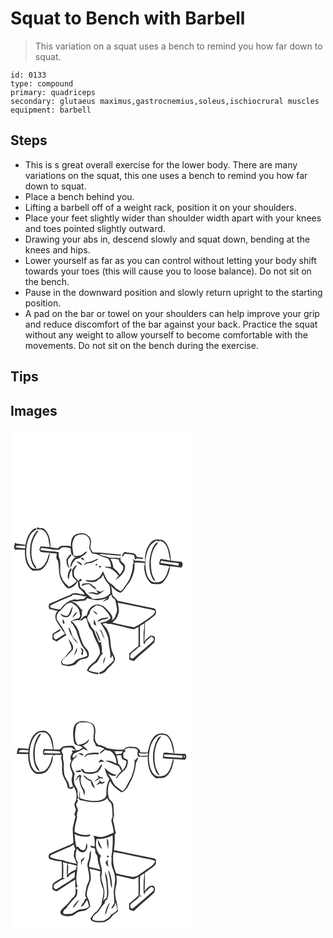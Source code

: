 # Squat to Bench with Barbell
> This variation on a squat uses a bench to remind you how far down to squat.

``` 
id: 0133 
type: compound 
primary: quadriceps 
secondary: glutaeus maximus,gastrocnemius,soleus,ischiocrural muscles 
equipment: barbell 
``` 

## Steps

 - This is s great overall exercise for the lower body. There are many variations on the squat, this one uses a bench to remind you how far down to squat.
 - Place a bench behind you.
 - Lifting a barbell off of a weight rack, position it on your shoulders.
 - Place your feet slightly wider than shoulder width apart with your knees and toes pointed slightly outward.
 - Drawing your abs in, descend slowly and squat down, bending at the knees and hips.
 - Lower yourself as far as you can control without letting your body shift towards your toes (this will cause you to loose balance). Do not sit on the bench.
 - Pause in the downward position and slowly return upright to the starting position.
 - A pad on the bar or towel on your shoulders can help improve your grip and reduce discomfort of the bar against your back. Practice the squat without any weight to allow yourself to become comfortable with the movements. Do not sit on the bench during the exercise.

## Tips


## Images

<svg width="288" height="400" viewBox="0 0 216 300" xmlns="http://www.w3.org/2000/svg">
  <g fill="#FFF">
    <path d="M0 0h216v300H0V0m31.66 119.77c1.48 0 2.96-.02 4.44-.05 4.08.44 6.61 4 8.08 7.49 2.04 4.36 1.54 9.39 3.53 13.75-3.86-.2-7.71-.46-11.56-.71-.52 1.3-1.05 2.6-1.58 3.9.48.88 1 1.73 1.56 2.57 3.52.81 7.16.79 10.74 1.07-1.85 4.2-2.48 8.92-5.19 12.72-2.1 4.06-6.14 7.24-10.97 6.33l-.08-2.31c-5.29-5.8-5.97-14.04-5.36-21.52.11-7.9 3.52-15.42 8.5-21.45-.56.02-1.66.06-2.21.07-5.46 6.04-7.74 14.33-8.15 22.31-.21 8.3.88 17.49 7.23 23.51-2.81-.3-5.89-1.03-7.38-3.7-4.9-7.51-5.13-17.19-3.6-25.77 1.71-6.97 4.35-15.22 11.81-17.91-.52-.6-1.04-1.19-1.56-1.78-7.58 3.75-10.69 12.48-11.89 20.31-3.45-1.09-7.1-1.06-10.62-1.73-1.14-.04-1.79-.63-1.95-1.79.2 2.86-3.26 7.22.5 8.83-.21.47-.63 1.39-.84 1.86.27-.36.82-1.08 1.09-1.44 3.64-.62 7.46.18 11.17.06-.34 8.91.81 20.12 9.32 25.1 3.89-.44 8.4.62 11.63-2.17 5.65-4.59 8.29-12.05 8.88-19.12 2.85.25 5.7.45 8.55.71-.9 2.31-.96 4.8-.11 7.14.27.22.82.67 1.09.9 2.19 8.56.21 18.36 5.44 26.06 2.08 2.71 3.78 6.04 6.88 7.69 5.3-.19 9.17-4 11.54-8.4 1.21 2.83-.23 6.54 2.41 8.73 2.34 2.01 4.73 4.02 5.94 6.97-5.61.06-12.54-4.31-17.2.48-8.49 2.92-16.39 7.29-24.78 10.48-1.42 2.03-1.44 4.37-.28 6.53 3.42.7 6.76 1.72 10.21 2.27-3.71 2.89-3.76 8.14-1.73 12.04 3.16 5.34 6.52 10.57 10.41 15.42-4.11 1.89-7.3 5.37-11.65 6.81-2.41-1.47-2.74-4.11-1.46-6.47 2.39-1.38 4.87-2.61 7.2-4.1l-.04-2.22c-2.99 2.03-6.27 3.69-8.98 6.09-.29 2.1-.35 4.24-.2 6.36 1.38 1.32 3.3 1.82 4.96 2.67 3.89-2.52 7.7-5.15 11.69-7.52-2-3.08-3.11-6.67-5.4-9.57-1.9-2.51-3.53-5.23-5.23-7.88-2.39-3.95-.77-9.53 3.26-11.73 4.01-4.05 7.29-10.79 14.12-9.62 2.59 2.16 5.91 3.69 7.5 6.81 1.48 2.42 1.72 5.31 2.22 8.04.59 1.62-1.13 2.58-1.81 3.81-3.21.46-6.32 1.49-9.13 3.14.02.81.04 1.62.07 2.43.45.23 1.35.7 1.8.93 1.61 3.64 4.58 6.65 5.29 10.67 1 4.45 3.15 8.5 4.63 12.79 1.83 5.45 8.26 8.72 7.64 15.09-3.75 2.04-8.14 2.32-11.9 4.32-2.03 1.16-3.38 3.18-5.34 4.44-3.7 1.76-7.87 2.11-11.75.77-.39-.63-1.16-1.89-1.55-2.51 1.36-4.1 5.59-5.87 8.12-9.08 1.59-2.07 3.74-3.65 5.27-5.74 1.41-5.95-3.89-10.49-6.9-15.01.64 1.03 1.32 2.05 1.98 3.08.45 4.2 3.86 7.59 3.03 12.05-4.15 3.57-6.44 8.85-10.98 12.06-.49.91-.97 1.83-1.44 2.75l1.08 3.42c2.83.46 5.6 1.28 8.43 1.72 2.6-.55 5.21-1.11 7.67-2.11 1.94-1.41 2.99-3.77 5.09-5 2.46-1.64 5.57-1.33 8.26-2.33 2.71-.76 3.52-4.24 2.67-6.64-.69-4.48-5.39-6.62-6.87-10.71-1.9-4.67-3.69-9.4-4.91-14.3-1.43-5.23-4.96-9.48-8.79-13.17 3.19-.15 6.33-1.58 9.52-.72 2.88-3.11 3.6-7.23 2.51-11.29.52-.14 1.58-.42 2.11-.56-.63-.3-1.89-.88-2.52-1.18-2.94-4.52-7.1-8.51-12.39-10.06 5.86 1.08 11.51-.56 17.32-.85.76-.8 1.49-1.65 2.17-2.53 3.65.85 7.3 1.7 11 2.25 5.05.27 9.93-1.53 14.7-2.92-2.73.97-5 2.52-6.83 4.65 2.29-.87 4.6-1.73 6.76-2.89.59-1.03.59-2.24.84-3.37l2.83-2.19.52 3.02c1.27 1.02 3.04 1.69 3.83 3.17.85 3.54 1.55 7.12 2.22 10.69.74 3.76-1.77 7.05-2.48 10.61-1.02 1.23-2.25 2.74-3.9 2.99 1.55-1.9.57-4.47-.48-6.36-2.29-3.66-5.56-6.55-8.59-9.58-3.81-2.87-9.6-3.92-13.66-.93-4.22 2.36-6.2 7.07-7.22 11.57l-2.61.36c-1.99 1.73-4.2 3.31-5.56 5.63 2.54.43 4.13-1.88 5.96-3.18.46.18 1.4.54 1.87.72.98 3.08 1.81 6.22 2.8 9.31.91 3.01 4.13 4.65 4.82 7.76 2.02 8.67 9.21 15.93 8.57 25.21-1.81 3.14-3.59 6.38-6.01 9.1-3.82 3.12-8.36 6.02-9.55 11.18 3.93 2.91 8.71 4.05 13.52 4.36-.02-1.16-.03-2.32-.03-3.48l-1 1.61c-3.62-.44-7.22-1.35-10.55-2.88 2.28-4.36 6.31-7.23 10.23-9.97 2.4-3.71 4.05-7.94 7.27-11.09l-1.91-.32c1.35-4.12-.32-8.29-.8-12.4l1.22-.53c-1.14.25-2.27.57-3.41.86-1.75-4.54-4.28-8.76-5.46-13.51-.62-2.67-3.82-3.66-4.44-6.35-.67-3.61-4.38-5.87-4.33-9.69.33-2.06 1.87-3.59 3.04-5.2-.32-4.83 4.17-7.28 7.54-9.69 2.78-.08 5.78.27 7.96 2.18 3.85 3.81 7.71 7.8 9.51 13.03-3.11 3.64-7.8 4.95-12.37 5.51 4.47 7.14 9.68 14.4 10.09 23.15.08 6.31 2.89 12.48 1.78 18.77.33.05.98.14 1.3.19.28-.78.83-2.34 1.11-3.12 1.16 1.97 1.77 4.13 1.69 6.42-2.89 3.65-7.12 5.9-9.91 9.63-1.87 2.57-5.03 3.62-7.59 5.34.1.36.29 1.08.38 1.43 3.21-.75 6.65-1.61 8.45-4.66 2.96-4.34 8.39-6.79 10.06-11.99 1.02-2.93-.98-5.61-2.07-8.17-4.43-8.28-1.69-18.39-6.02-26.69-1.23-3.7-4.2-6.29-6.82-8.99 1.43-.41 2.87-.77 4.33-1.07 1.69 1.84 4.3.8 6.44 1.34 8.03 1.86 16.07 3.73 24.03 5.87 3.16 1.21 5.91-1.2 8.58-2.51.01 7.79.23 15.59-.13 23.38-4.11 2.32-7.25 5.89-10.89 8.81-.12 2.42-.16 4.83-.09 7.25 1.84.53 3.68 1.07 5.52 1.61 7.74-7.89 16.71-14.45 24.55-22.23.78-1.9.81-4.06.66-6.09-.94-1.9-3.42-1.91-5.24-2.14-2.48 2.37-5.63 4.1-7.33 7.2.04-7.58.92-15.12.66-22.7 4.18-2.96 8.51-5.78 12.25-9.29 1.56-2.39 1.81-6.45-1.08-7.95-14.73-2.77-29.4-5.96-44.07-9.06-1.05-2.25-2.89-3.9-4.98-5.16-2.49-3.95-1.04-8.66-3.09-12.79 3.43 3.26 6.73 7.05 11.52 8.3 4.44-1.91 5.7-6.95 8.95-10.15 3.82-4.06 5.63-9.45 7.22-14.67 1.12-3.71.62-7.62 1.1-11.42 4.12.08 8.22.46 12.34.57-.78 2.9-1.36 5.95-.7 8.94 1.2 6.07 3.41 12.72 8.98 16.12 4.46.08 9.78 1.48 13.31-2.12 5.06-4.95 7.81-12.11 8.39-19.07 4.49.41 8.95 1.08 13.41 1.7 2.25-1.87 2.23-4.94.55-7.17-4.36.19-8.6-1.02-12.92-1.27-.25-6.84-1.56-13.85-4.98-19.86-1.73-3.14-4.99-5.69-8.76-5.24.46 2.87 4.01 1.54 5.35 3.59 5.78 5.63 5.78 14.09 7.7 21.38-3.82-.83-7.67-1.57-11.55-2.05-1.33 2.1-1.9 4.49-1.54 6.96 4.05 1.09 8.35.88 12.31 2.22-2.25 3.09-2.26 7.13-4.1 10.44-1.96 4.84-6.4 9.46-12.09 8.51-5.94 1.07-9.81-4.74-11.22-9.7-2.83-10.48-2.47-22.3 2.74-32 1.78-3.77 5.31-6.09 8.68-8.29.89.3 2.66.89 3.54 1.19.6-1.2.46-2.54-1.09-2.61-3.87-.46-7.63 1.77-10 4.72-4.82 6.19-6.92 14.26-5.76 22.03-4.16-1.01-8.44-.97-12.68-1.3-.65-.79-1.31-1.57-1.97-2.35.59 2.15.87 4.36.52 6.59l-.93.04c.71 5.32-1.28 10.53-2.94 15.5-1.72 5.27-5.62 9.33-8.45 13.99-.68 1.33-1.96 2.12-3.14 2.97-2.49-1.52-5.42-2.61-7.1-5.13-2.07-2.98-5.81-4.1-8.03-6.93-2.95-3.48-4.05-8.01-5.97-12.05-1.72 2.98-2.84 6.48-5.94 8.39-4.2 3.83-10.17 2.61-15.32 2.4.29.32.88.96 1.17 1.28 4.69 1.12 10.73 2.37 14.43-1.64.23-.29.69-.85.92-1.13 2.7-.07 3.38-3.09 4.8-4.81 1.22 4.71 4.23 8.52 7.39 12.09 1.16 3.27 1.58 6.83 1.11 10.3-5.17 6.15-13.84 6.38-21.23 6.41-2.98-3.5-7.74-5.43-9.28-10.05-2.19-1.37-4.57-2.82-5.83-5.16.02-1.82.4-3.75-.93-5.28 1.21-.69 2.47-1.3 3.72-1.92-.87-.52-1.56-2.24-2.75-1.49a5.24 5.24 0 0 0-1.5 2.44c-2.09-1.96-4.73-3.79-5.5-6.71-.3-2.13-.09-4.29-.13-6.43 1.49-1.73 2.69-3.69 3.51-5.82-2.68.55-3.67 3.45-5.57 5.11.05 2.71-.31 5.48.39 8.14 1.2 2.42 3.22 4.27 5.21 6.03-2.99 2.49-5.8 5.32-9.52 6.72-3.06-3.37-7.17-6.08-8.5-10.69-4.11-7.52-.08-16.41-3.24-24.2-1.04-2.12-.59-4.46-.46-6.7-6.9-1.3-14.01-1.1-20.88-2.43-2.1.18-.55-3.41 1-2.58 6.71.12 13.2 2.5 19.94 2.05 1.8-.09 2.2-2.66 3.96-2.76 3.51-.19 7.31-.36 10.41 1.55-.6 4.3 1.16 8.92 5.74 10.06-4.05 2.45-5.94 7.07-6.45 11.6.28.04.84.11 1.12.15.68-3.67 2.97-6.5 5.37-9.23 1.53-.52 3.04-1.38 4.72-1.22 2.85-2.93 7.69-3.91 8.92-8.25-2.26.21-3.53 2.33-5.27 3.51-3.1 2.5-7.36 2.25-11.06 1.62-.21-4.14-1.3-8.2-1.41-12.34.3-3.91 1.59-7.87 3.91-11.04 4.57-2.31 11.35-3.61 14.93 1.14 3.55 3.37 2.33 8.52 1.47 12.73.64 2.47 2.15 4.6 3.34 6.83 3.07.67 6.41.63 9.12 2.42 2.9 2.03 6.56 2.05 9.71 3.46 2.97 2.58 4.06 6.67 3.92 10.49-2.51-.21-5.03-.43-7.55-.25 2.6 1.51 5.88 1.21 8.41 2.93 3.24 2.08 6.19 4.68 8.37 7.89-1.36 1.68-2.72 3.37-3.98 5.14 5.38-3.79 11.67-8.55 11.73-15.78.17-3.35-3.09-4.94-5.09-7.03-.4-1.54-.44-3.13-.61-4.69-.33.31-.99.92-1.32 1.23-4.91-1.19-10.22.49-14.86-1.83-2.98-1.24-6.76-.53-8.94-3.37 8.03.57 16 1.99 24.06 2.02 1 .15 1.88-.3 2.59-.96-6.65-1.32-13.49-.99-20.18-1.98-4.68-.43-9.39-1.03-14.09-.69-1.38-2-3.13-4.07-3.28-6.6.61-2.64 1.13-5.34.7-8.06-.07-3.44-3.19-5.68-5.77-7.4-4.47-1.8-9.72-1.04-13.92 1.1-3.94 3.41-4.28 8.88-4.43 13.72-1.77-.77-3.66-1.01-5.57-.92-3.29.06-7.55-.69-9.26 2.94-3.12.06-6.19-.44-9.23-1.11-.6-8.22-1.5-17.88-9.11-22.83-2.49.09-4.97-.24-7.31-1.13-.05.61-.14 1.82-.18 2.42m138.2 24.22c-3.88 10.85-4.68 23.26.06 33.98.75 1.88 2.16 3.43 4.07 4.17-1.47-3.77-4.07-7.09-4.59-11.23-1.82-9.67-1.42-20.35 3.42-29.13 1.12-2.38 3.96-3.97 3.92-6.81-3.72 1.6-5.33 5.58-6.88 9.02m-36.38 9.25c1.42-1.25 2.58-2.74 3.77-4.2 3.73.86 7.9.15 11.29 2.16.22 1.61.44 3.23.81 4.81.8-.41 1.59-.85 2.36-1.32 2.25.3 4.51.56 6.78.74.29-.32.89-.97 1.19-1.29-2.65-.66-5.36-.92-8.06-1.19-1.51-6.5-9.29-3.77-13.78-6.09-2.83.88-3.73 3.78-4.36 6.38m-66.12 2.14c-.51 4.14.21 9.08 3.84 11.72-1.9-3.46-2.55-7.31-2.2-11.22 1.75-1.79 3.62-3.59 4.45-6.03-3.06-.21-4.21 3.67-6.09 5.53m16.64-.53c1.6.84 3.16 1.82 4.92 2.32-.75-1.25-1.59-2.44-2.44-3.62-.83.42-1.66.86-2.48 1.3m6.53 4.75c-.97 1.11-1.91 2.25-2.71 3.49 1.17-.62 2.21-1.44 3.22-2.28 3.16-.76 6.7-.48 9.46-2.43 1.52-1.22 4.27-1.04 4.65-3.33-5 1.22-9.29 4.59-14.62 4.55m-11.47-1.18c2.1 1.83 4.3 3.72 7.02 4.53-.9-3.08-4-4.53-7.02-4.53m23.11 3.02c-.12 1.38.51 1.87 1.87 1.45.11-1.37-.51-1.86-1.87-1.45m4.03 2.58c-.79 1.27 1.57 2.08 2.39 1.3.87-1.3-1.57-2.12-2.39-1.3m-34.6 3.21c-2.47 3.77-3.55 8.3-2.31 12.72 1.63-1.93 1.14-4.55 1.71-6.84.81-2.03 2.01-3.89 2.57-6.02l-.66-.24c-.32.1-.98.28-1.31.38m15.15 17.64c-.61 1.05-1.22 2.11-1.8 3.18 3.16-1.54 6.49-2.8 10.07-2.28 2.34 2.47 4.82 4.92 8.01 6.26-.66-2.74-3.66-3.83-5.43-5.77-2.86-3.07-7.24-1.1-10.85-1.39m16.02 7.63c.78 1.29 1.55 2.58 2.32 3.87-2.16.16-4.22-.54-6.26-1.12-2.02.3-4.04.51-6.07.72 2.93 1.16 6.22.59 9.13 1.91 2.86 1.18 5.29-1.32 7.63-2.57 1.19-.61 2.37-1.28 3.28-2.28-1.54.52-3.03 1.2-4.6 1.67-1.96-.3-3.66-1.37-5.43-2.2m-32.74 29.48c-2.9 3.6-6.96.58-9.95-1.12 1.02 3.89 5.41 5.1 8.93 4.07 4.43-2.77 4.81-8.41 5.79-13.04-2.27 3.02-3.24 6.7-4.77 10.09m28.71-4.31c1.73 1.61 3.41 3.28 5.35 4.64-.02-2.82-3.05-4.06-5.35-4.64m-24.51 8.47c2.48-1.92 4.54-4.4 5.88-7.24-3.17 1.15-4.62 4.37-5.88 7.24m30.31 4.82c1.62-.77 3.17-1.66 4.78-2.44 2.95-.83 6.94-.34 8.37-3.72-4.33 2.32-11.38.17-13.15 6.16m-40.7 2.43c2.18-.95-.28-3.91-.38-5.61-1.71 1.49-1.06 4.16.38 5.61m36.45-5.46c-.49 1.94-.53 3.95-.29 5.93 1.03.51 2.04 1.03 3.06 1.55-.8-2.53-1.37-5.18-2.77-7.48m-30.49 9.23c.05 3.73 1.41 7.34 3.59 10.34 2.18 3.15 3.82 7.09 7.55 8.72-1.78-2.68-4.11-4.92-6.03-7.49-2.11-3.68-2.26-8.27-5.11-11.57m37.48 3.01c1.97 4.14 4.11 8.22 5.6 12.57-.51-4.29-2.45-8.25-4.26-12.12-.33-.12-1-.34-1.34-.45m-5.24.81c.2 2.65 1.65 4.94 2.53 7.4.92 2.05 1.23 4.71 3.69 5.51-1.86-4.39-2.93-9.3-6.22-12.91m-17.96 20.79c.52 1.29 1.09 2.55 1.68 3.82-.34 1.48-.66 2.96-.96 4.45.44.21 1.32.62 1.76.83.25-2.06.56-4.11.87-6.16-.98-1.14-1.84-2.48-3.35-2.94m-7.93 9.83c1.82-2.83 4.77-5.96 3.3-9.54-1.27 3.11-2.46 6.28-3.3 9.54m35.01 9.68c1.67-2.56 2.14-5.67 2.84-8.59-2.1 2.33-2.82 5.53-2.84 8.59z"/>
    <path d="M6.69 139.79c3.43-1.32 7.38.27 11.03-.2-.06.8-.2 2.39-.26 3.19-3.82-.4-7.64-.83-11.44-1.35l.67-1.64zM119.56 155.1c3.52-.1 7.06.07 10.48.96-.01 3.54 3.12 5.53 5.08 8.03.92 3.83-1.73 7.26-3.99 10.08-1.79-3.44-4.99-5.74-7.78-8.31-.36-3.83-1.34-7.71-3.79-10.76zM179.61 160c.33-.63.98-1.89 1.31-2.53 6.92 1.57 14.03 2.05 21.06 2.96-.11.76-.33 2.27-.45 3.03-7.27-1.37-14.65-2.09-21.92-3.46zM72.82 200.08c1.02-.63 1.83-1.87 3.14-1.82 5.37-.24 10.46 1.93 15.77 2.24-1.6.15-2.4 1.37-3.04 2.69-2.57.31-5.41-.25-7.7 1.22-1.68-.2-3.34-.55-5.03-.58-1.83.8-3.64 1.69-5.7 1.46l.4 1.64c-.47-.15-1.41-.46-1.88-.62-.72 1.42-2.17 2.15-3.36 3.12-2.41 1.75-4.06 4.28-5.83 6.63-3.64-.28-7.11-1.5-10.72-1.98-.42-.55-1.26-1.65-1.68-2.19 1.34-1.36 3.06-2.2 4.79-2.92 6.95-2.97 13.74-6.31 20.84-8.89zM128.63 207.93c9.86 1.51 19.52 4.02 29.32 5.84 5.26 1.41 10.93 1.48 15.82 4.09-.77 2.1-1.78 4.14-3.76 5.36-6.91 5.18-13.93 10.36-21.76 14.1-8.66-1.85-17.42-3.18-25.93-5.73 1.59-1.81 3.51-3.3 5.02-5.18 1.08-2.39 1.91-4.9 2.7-7.39.37-3.76-.59-7.46-1.41-11.09zM155.41 235.94c1.63-1.25 3.27-2.58 5.32-3.07-.1 2.13-.24 4.28-.46 6.41-1.14 5.68-.31 11.54-.61 17.3.48.36.98.73 1.47 1.1l.44-2.68c2.6-2.08 4.85-4.55 7.42-6.67.95.73 1.92 1.47 2.88 2.2-.01.94-.03 1.88-.05 2.83-7.83 7.14-16.02 13.88-24.05 20.8-1.13 1.1-3.77.73-4.13-1-.74-4.13 3.59-6.11 6.16-8.38 2.42-1.54 4.06-4.74 7.24-4.63-.06-.18-.19-.55-.25-.74l-1.47.45c.12-7.97-.03-15.95.09-23.92z"/>
  </g>
  <g fill="#333">
    <path d="M31.66 119.77c.04-.6.13-1.81.18-2.42 2.34.89 4.82 1.22 7.31 1.13 7.61 4.95 8.51 14.61 9.11 22.83 3.04.67 6.11 1.17 9.23 1.11 1.71-3.63 5.97-2.88 9.26-2.94 1.91-.09 3.8.15 5.57.92.15-4.84.49-10.31 4.43-13.72 4.2-2.14 9.45-2.9 13.92-1.1 2.58 1.72 5.7 3.96 5.77 7.4.43 2.72-.09 5.42-.7 8.06.15 2.53 1.9 4.6 3.28 6.6 4.7-.34 9.41.26 14.09.69 6.69.99 13.53.66 20.18 1.98-.71.66-1.59 1.11-2.59.96-8.06-.03-16.03-1.45-24.06-2.02 2.18 2.84 5.96 2.13 8.94 3.37 4.64 2.32 9.95.64 14.86 1.83.33-.31.99-.92 1.32-1.23.17 1.56.21 3.15.61 4.69 2 2.09 5.26 3.68 5.09 7.03-.06 7.23-6.35 11.99-11.73 15.78 1.26-1.77 2.62-3.46 3.98-5.14-2.18-3.21-5.13-5.81-8.37-7.89-2.53-1.72-5.81-1.42-8.41-2.93 2.52-.18 5.04.04 7.55.25.14-3.82-.95-7.91-3.92-10.49-3.15-1.41-6.81-1.43-9.71-3.46-2.71-1.79-6.05-1.75-9.12-2.42-1.19-2.23-2.7-4.36-3.34-6.83.86-4.21 2.08-9.36-1.47-12.73-3.58-4.75-10.36-3.45-14.93-1.14-2.32 3.17-3.61 7.13-3.91 11.04.11 4.14 1.2 8.2 1.41 12.34 3.7.63 7.96.88 11.06-1.62 1.74-1.18 3.01-3.3 5.27-3.51-1.23 4.34-6.07 5.32-8.92 8.25-1.68-.16-3.19.7-4.72 1.22-2.4 2.73-4.69 5.56-5.37 9.23-.28-.04-.84-.11-1.12-.15.51-4.53 2.4-9.15 6.45-11.6-4.58-1.14-6.34-5.76-5.74-10.06-3.1-1.91-6.9-1.74-10.41-1.55-1.76.1-2.16 2.67-3.96 2.76-6.74.45-13.23-1.93-19.94-2.05-1.55-.83-3.1 2.76-1 2.58 6.87 1.33 13.98 1.13 20.88 2.43-.13 2.24-.58 4.58.46 6.7 3.16 7.79-.87 16.68 3.24 24.2 1.33 4.61 5.44 7.32 8.5 10.69 3.72-1.4 6.53-4.23 9.52-6.72-1.99-1.76-4.01-3.61-5.21-6.03-.7-2.66-.34-5.43-.39-8.14 1.9-1.66 2.89-4.56 5.57-5.11-.82 2.13-2.02 4.09-3.51 5.82.04 2.14-.17 4.3.13 6.43.77 2.92 3.41 4.75 5.5 6.71.28-.96.78-1.78 1.5-2.44 1.19-.75 1.88.97 2.75 1.49-1.25.62-2.51 1.23-3.72 1.92 1.33 1.53.95 3.46.93 5.28 1.26 2.34 3.64 3.79 5.83 5.16 1.54 4.62 6.3 6.55 9.28 10.05 7.39-.03 16.06-.26 21.23-6.41.47-3.47.05-7.03-1.11-10.3-3.16-3.57-6.17-7.38-7.39-12.09-1.42 1.72-2.1 4.74-4.8 4.81-.23.28-.69.84-.92 1.13-3.7 4.01-9.74 2.76-14.43 1.64-.29-.32-.88-.96-1.17-1.28 5.15.21 11.12 1.43 15.32-2.4 3.1-1.91 4.22-5.41 5.94-8.39 1.92 4.04 3.02 8.57 5.97 12.05 2.22 2.83 5.96 3.95 8.03 6.93 1.68 2.52 4.61 3.61 7.1 5.13 1.18-.85 2.46-1.64 3.14-2.97 2.83-4.66 6.73-8.72 8.45-13.99 1.66-4.97 3.65-10.18 2.94-15.5l.93-.04c.35-2.23.07-4.44-.52-6.59.66.78 1.32 1.56 1.97 2.35 4.24.33 8.52.29 12.68 1.3-1.16-7.77.94-15.84 5.76-22.03 2.37-2.95 6.13-5.18 10-4.72 1.55.07 1.69 1.41 1.09 2.61-.88-.3-2.65-.89-3.54-1.19-3.37 2.2-6.9 4.52-8.68 8.29-5.21 9.7-5.57 21.52-2.74 32 1.41 4.96 5.28 10.77 11.22 9.7 5.69.95 10.13-3.67 12.09-8.51 1.84-3.31 1.85-7.35 4.1-10.44-3.96-1.34-8.26-1.13-12.31-2.22-.36-2.47.21-4.86 1.54-6.96 3.88.48 7.73 1.22 11.55 2.05-1.92-7.29-1.92-15.75-7.7-21.38-1.34-2.05-4.89-.72-5.35-3.59 3.77-.45 7.03 2.1 8.76 5.24 3.42 6.01 4.73 13.02 4.98 19.86 4.32.25 8.56 1.46 12.92 1.27 1.68 2.23 1.7 5.3-.55 7.17-4.46-.62-8.92-1.29-13.41-1.7-.58 6.96-3.33 14.12-8.39 19.07-3.53 3.6-8.85 2.2-13.31 2.12-5.57-3.4-7.78-10.05-8.98-16.12-.66-2.99-.08-6.04.7-8.94-4.12-.11-8.22-.49-12.34-.57-.48 3.8.02 7.71-1.1 11.42-1.59 5.22-3.4 10.61-7.22 14.67-3.25 3.2-4.51 8.24-8.95 10.15-4.79-1.25-8.09-5.04-11.52-8.3 2.05 4.13.6 8.84 3.09 12.79 2.09 1.26 3.93 2.91 4.98 5.16 14.67 3.1 29.34 6.29 44.07 9.06 2.89 1.5 2.64 5.56 1.08 7.95-3.74 3.51-8.07 6.33-12.25 9.29.26 7.58-.62 15.12-.66 22.7 1.7-3.1 4.85-4.83 7.33-7.2 1.82.23 4.3.24 5.24 2.14.15 2.03.12 4.19-.66 6.09-7.84 7.78-16.81 14.34-24.55 22.23-1.84-.54-3.68-1.08-5.52-1.61-.07-2.42-.03-4.83.09-7.25 3.64-2.92 6.78-6.49 10.89-8.81.36-7.79.14-15.59.13-23.38-2.67 1.31-5.42 3.72-8.58 2.51-7.96-2.14-16-4.01-24.03-5.87-2.14-.54-4.75.5-6.44-1.34-1.46.3-2.9.66-4.33 1.07 2.62 2.7 5.59 5.29 6.82 8.99 4.33 8.3 1.59 18.41 6.02 26.69 1.09 2.56 3.09 5.24 2.07 8.17-1.67 5.2-7.1 7.65-10.06 11.99-1.8 3.05-5.24 3.91-8.45 4.66-.09-.35-.28-1.07-.38-1.43 2.56-1.72 5.72-2.77 7.59-5.34 2.79-3.73 7.02-5.98 9.91-9.63.08-2.29-.53-4.45-1.69-6.42-.28.78-.83 2.34-1.11 3.12-.32-.05-.97-.14-1.3-.19 1.11-6.29-1.7-12.46-1.78-18.77-.41-8.75-5.62-16.01-10.09-23.15 4.57-.56 9.26-1.87 12.37-5.51-1.8-5.23-5.66-9.22-9.51-13.03-2.18-1.91-5.18-2.26-7.96-2.18-3.37 2.41-7.86 4.86-7.54 9.69-1.17 1.61-2.71 3.14-3.04 5.2-.05 3.82 3.66 6.08 4.33 9.69.62 2.69 3.82 3.68 4.44 6.35 1.18 4.75 3.71 8.97 5.46 13.51 1.14-.29 2.27-.61 3.41-.86l-1.22.53c.48 4.11 2.15 8.28.8 12.4l1.91.32c-3.22 3.15-4.87 7.38-7.27 11.09-3.92 2.74-7.95 5.61-10.23 9.97 3.33 1.53 6.93 2.44 10.55 2.88l1-1.61c0 1.16.01 2.32.03 3.48-4.81-.31-9.59-1.45-13.52-4.36 1.19-5.16 5.73-8.06 9.55-11.18 2.42-2.72 4.2-5.96 6.01-9.1.64-9.28-6.55-16.54-8.57-25.21-.69-3.11-3.91-4.75-4.82-7.76-.99-3.09-1.82-6.23-2.8-9.31-.47-.18-1.41-.54-1.87-.72-1.83 1.3-3.42 3.61-5.96 3.18 1.36-2.32 3.57-3.9 5.56-5.63l2.61-.36c1.02-4.5 3-9.21 7.22-11.57 4.06-2.99 9.85-1.94 13.66.93 3.03 3.03 6.3 5.92 8.59 9.58 1.05 1.89 2.03 4.46.48 6.36 1.65-.25 2.88-1.76 3.9-2.99.71-3.56 3.22-6.85 2.48-10.61-.67-3.57-1.37-7.15-2.22-10.69-.79-1.48-2.56-2.15-3.83-3.17l-.52-3.02-2.83 2.19c-.25 1.13-.25 2.34-.84 3.37-2.16 1.16-4.47 2.02-6.76 2.89 1.83-2.13 4.1-3.68 6.83-4.65-4.77 1.39-9.65 3.19-14.7 2.92-3.7-.55-7.35-1.4-11-2.25-.68.88-1.41 1.73-2.17 2.53-5.81.29-11.46 1.93-17.32.85 5.29 1.55 9.45 5.54 12.39 10.06.63.3 1.89.88 2.52 1.18-.53.14-1.59.42-2.11.56 1.09 4.06.37 8.18-2.51 11.29-3.19-.86-6.33.57-9.52.72 3.83 3.69 7.36 7.94 8.79 13.17 1.22 4.9 3.01 9.63 4.91 14.3 1.48 4.09 6.18 6.23 6.87 10.71.85 2.4.04 5.88-2.67 6.64-2.69 1-5.8.69-8.26 2.33-2.1 1.23-3.15 3.59-5.09 5-2.46 1-5.07 1.56-7.67 2.11-2.83-.44-5.6-1.26-8.43-1.72l-1.08-3.42c.47-.92.95-1.84 1.44-2.75 4.54-3.21 6.83-8.49 10.98-12.06.83-4.46-2.58-7.85-3.03-12.05-.66-1.03-1.34-2.05-1.98-3.08 3.01 4.52 8.31 9.06 6.9 15.01-1.53 2.09-3.68 3.67-5.27 5.74-2.53 3.21-6.76 4.98-8.12 9.08.39.62 1.16 1.88 1.55 2.51 3.88 1.34 8.05.99 11.75-.77 1.96-1.26 3.31-3.28 5.34-4.44 3.76-2 8.15-2.28 11.9-4.32.62-6.37-5.81-9.64-7.64-15.09-1.48-4.29-3.63-8.34-4.63-12.79-.71-4.02-3.68-7.03-5.29-10.67-.45-.23-1.35-.7-1.8-.93-.03-.81-.05-1.62-.07-2.43 2.81-1.65 5.92-2.68 9.13-3.14.68-1.23 2.4-2.19 1.81-3.81-.5-2.73-.74-5.62-2.22-8.04-1.59-3.12-4.91-4.65-7.5-6.81-6.83-1.17-10.11 5.57-14.12 9.62-4.03 2.2-5.65 7.78-3.26 11.73 1.7 2.65 3.33 5.37 5.23 7.88 2.29 2.9 3.4 6.49 5.4 9.57-3.99 2.37-7.8 5-11.69 7.52-1.66-.85-3.58-1.35-4.96-2.67-.15-2.12-.09-4.26.2-6.36 2.71-2.4 5.99-4.06 8.98-6.09l.04 2.22c-2.33 1.49-4.81 2.72-7.2 4.1-1.28 2.36-.95 5 1.46 6.47 4.35-1.44 7.54-4.92 11.65-6.81-3.89-4.85-7.25-10.08-10.41-15.42-2.03-3.9-1.98-9.15 1.73-12.04-3.45-.55-6.79-1.57-10.21-2.27-1.16-2.16-1.14-4.5.28-6.53 8.39-3.19 16.29-7.56 24.78-10.48 4.66-4.79 11.59-.42 17.2-.48-1.21-2.95-3.6-4.96-5.94-6.97-2.64-2.19-1.2-5.9-2.41-8.73-2.37 4.4-6.24 8.21-11.54 8.4-3.1-1.65-4.8-4.98-6.88-7.69-5.23-7.7-3.25-17.5-5.44-26.06-.27-.23-.82-.68-1.09-.9-.85-2.34-.79-4.83.11-7.14-2.85-.26-5.7-.46-8.55-.71-.59 7.07-3.23 14.53-8.88 19.12-3.23 2.79-7.74 1.73-11.63 2.17-8.51-4.98-9.66-16.19-9.32-25.1-3.71.12-7.53-.68-11.17-.06-.27.36-.82 1.08-1.09 1.44.21-.47.63-1.39.84-1.86-3.76-1.61-.3-5.97-.5-8.83.16 1.16.81 1.75 1.95 1.79 3.52.67 7.17.64 10.62 1.73 1.2-7.83 4.31-16.56 11.89-20.31.52.59 1.04 1.18 1.56 1.78-7.46 2.69-10.1 10.94-11.81 17.91-1.53 8.58-1.3 18.26 3.6 25.77 1.49 2.67 4.57 3.4 7.38 3.7-6.35-6.02-7.44-15.21-7.23-23.51.41-7.98 2.69-16.27 8.15-22.31.55-.01 1.65-.05 2.21-.07-4.98 6.03-8.39 13.55-8.5 21.45-.61 7.48.07 15.72 5.36 21.52l.08 2.31c4.83.91 8.87-2.27 10.97-6.33 2.71-3.8 3.34-8.52 5.19-12.72-3.58-.28-7.22-.26-10.74-1.07-.56-.84-1.08-1.69-1.56-2.57.53-1.3 1.06-2.6 1.58-3.9 3.85.25 7.7.51 11.56.71-1.99-4.36-1.49-9.39-3.53-13.75-1.47-3.49-4-7.05-8.08-7.49-1.48.03-2.96.05-4.44.05M6.69 139.79l-.67 1.64c3.8.52 7.62.95 11.44 1.35.06-.8.2-2.39.26-3.19-3.65.47-7.6-1.12-11.03.2m112.87 15.31c2.45 3.05 3.43 6.93 3.79 10.76 2.79 2.57 5.99 4.87 7.78 8.31 2.26-2.82 4.91-6.25 3.99-10.08-1.96-2.5-5.09-4.49-5.08-8.03-3.42-.89-6.96-1.06-10.48-.96m60.05 4.9c7.27 1.37 14.65 2.09 21.92 3.46.12-.76.34-2.27.45-3.03-7.03-.91-14.14-1.39-21.06-2.96-.33.64-.98 1.9-1.31 2.53M72.82 200.08c-7.1 2.58-13.89 5.92-20.84 8.89-1.73.72-3.45 1.56-4.79 2.92.42.54 1.26 1.64 1.68 2.19 3.61.48 7.08 1.7 10.72 1.98 1.77-2.35 3.42-4.88 5.83-6.63 1.19-.97 2.64-1.7 3.36-3.12.47.16 1.41.47 1.88.62l-.4-1.64c2.06.23 3.87-.66 5.7-1.46 1.69.03 3.35.38 5.03.58 2.29-1.47 5.13-.91 7.7-1.22.64-1.32 1.44-2.54 3.04-2.69-5.31-.31-10.4-2.48-15.77-2.24-1.31-.05-2.12 1.19-3.14 1.82m55.81 7.85c.82 3.63 1.78 7.33 1.41 11.09-.79 2.49-1.62 5-2.7 7.39-1.51 1.88-3.43 3.37-5.02 5.18 8.51 2.55 17.27 3.88 25.93 5.73 7.83-3.74 14.85-8.92 21.76-14.1 1.98-1.22 2.99-3.26 3.76-5.36-4.89-2.61-10.56-2.68-15.82-4.09-9.8-1.82-19.46-4.33-29.32-5.84m26.78 28.01c-.12 7.97.03 15.95-.09 23.92l1.47-.45c.06.19.19.56.25.74-3.18-.11-4.82 3.09-7.24 4.63-2.57 2.27-6.9 4.25-6.16 8.38.36 1.73 3 2.1 4.13 1 8.03-6.92 16.22-13.66 24.05-20.8.02-.95.04-1.89.05-2.83-.96-.73-1.93-1.47-2.88-2.2-2.57 2.12-4.82 4.59-7.42 6.67l-.44 2.68c-.49-.37-.99-.74-1.47-1.1.3-5.76-.53-11.62.61-17.3.22-2.13.36-4.28.46-6.41-2.05.49-3.69 1.82-5.32 3.07z"/>
    <path d="M169.86 143.99c1.55-3.44 3.16-7.42 6.88-9.02.04 2.84-2.8 4.43-3.92 6.81-4.84 8.78-5.24 19.46-3.42 29.13.52 4.14 3.12 7.46 4.59 11.23-1.91-.74-3.32-2.29-4.07-4.17-4.74-10.72-3.94-23.13-.06-33.98zM133.48 153.24c.63-2.6 1.53-5.5 4.36-6.38 4.49 2.32 12.27-.41 13.78 6.09 2.7.27 5.41.53 8.06 1.19-.3.32-.9.97-1.19 1.29-2.27-.18-4.53-.44-6.78-.74-.77.47-1.56.91-2.36 1.32-.37-1.58-.59-3.2-.81-4.81-3.39-2.01-7.56-1.3-11.29-2.16-1.19 1.46-2.35 2.95-3.77 4.2zM67.36 155.38c1.88-1.86 3.03-5.74 6.09-5.53-.83 2.44-2.7 4.24-4.45 6.03-.35 3.91.3 7.76 2.2 11.22-3.63-2.64-4.35-7.58-3.84-11.72zM84 154.85c.82-.44 1.65-.88 2.48-1.3.85 1.18 1.69 2.37 2.44 3.62-1.76-.5-3.32-1.48-4.92-2.32zM90.53 159.6c5.33.04 9.62-3.33 14.62-4.55-.38 2.29-3.13 2.11-4.65 3.33-2.76 1.95-6.3 1.67-9.46 2.43-1.01.84-2.05 1.66-3.22 2.28.8-1.24 1.74-2.38 2.71-3.49zM79.06 158.42c3.02 0 6.12 1.45 7.02 4.53-2.72-.81-4.92-2.7-7.02-4.53zM102.17 161.44c1.36-.41 1.98.08 1.87 1.45-1.36.42-1.99-.07-1.87-1.45zM106.2 164.02c.82-.82 3.26 0 2.39 1.3-.82.78-3.18-.03-2.39-1.3zM71.6 167.23c.33-.1.99-.28 1.31-.38l.66.24c-.56 2.13-1.76 3.99-2.57 6.02-.57 2.29-.08 4.91-1.71 6.84-1.24-4.42-.16-8.95 2.31-12.72zM86.75 184.87c3.61.29 7.99-1.68 10.85 1.39 1.77 1.94 4.77 3.03 5.43 5.77-3.19-1.34-5.67-3.79-8.01-6.26-3.58-.52-6.91.74-10.07 2.28.58-1.07 1.19-2.13 1.8-3.18zM102.77 192.5c1.77.83 3.47 1.9 5.43 2.2 1.57-.47 3.06-1.15 4.6-1.67-.91 1-2.09 1.67-3.28 2.28-2.34 1.25-4.77 3.75-7.63 2.57-2.91-1.32-6.2-.75-9.13-1.91 2.03-.21 4.05-.42 6.07-.72 2.04.58 4.1 1.28 6.26 1.12-.77-1.29-1.54-2.58-2.32-3.87zM70.03 221.98c1.53-3.39 2.5-7.07 4.77-10.09-.98 4.63-1.36 10.27-5.79 13.04-3.52 1.03-7.91-.18-8.93-4.07 2.99 1.7 7.05 4.72 9.95 1.12zM98.74 217.67c2.3.58 5.33 1.82 5.35 4.64-1.94-1.36-3.62-3.03-5.35-4.64zM74.23 226.14c1.26-2.87 2.71-6.09 5.88-7.24-1.34 2.84-3.4 5.32-5.88 7.24zM104.54 230.96c1.77-5.99 8.82-3.84 13.15-6.16-1.43 3.38-5.42 2.89-8.37 3.72-1.61.78-3.16 1.67-4.78 2.44zM63.84 233.39c-1.44-1.45-2.09-4.12-.38-5.61.1 1.7 2.56 4.66.38 5.61zM100.29 227.93c1.4 2.3 1.97 4.95 2.77 7.48-1.02-.52-2.03-1.04-3.06-1.55-.24-1.98-.2-3.99.29-5.93zM69.8 237.16c2.85 3.3 3 7.89 5.11 11.57 1.92 2.57 4.25 4.81 6.03 7.49-3.73-1.63-5.37-5.57-7.55-8.72-2.18-3-3.54-6.61-3.59-10.34zM107.28 240.17c.34.11 1.01.33 1.34.45 1.81 3.87 3.75 7.83 4.26 12.12-1.49-4.35-3.63-8.43-5.6-12.57zM102.04 240.98c3.29 3.61 4.36 8.52 6.22 12.91-2.46-.8-2.77-3.46-3.69-5.51-.88-2.46-2.33-4.75-2.53-7.4zM84.08 261.77c1.51.46 2.37 1.8 3.35 2.94-.31 2.05-.62 4.1-.87 6.16-.44-.21-1.32-.62-1.76-.83.3-1.49.62-2.97.96-4.45-.59-1.27-1.16-2.53-1.68-3.82zM76.15 271.6c.84-3.26 2.03-6.43 3.3-9.54 1.47 3.58-1.48 6.71-3.3 9.54zM111.16 281.28c.02-3.06.74-6.26 2.84-8.59-.7 2.92-1.17 6.03-2.84 8.59z"/>
  </g>
</svg>

<svg width="288" height="400" viewBox="0 0 216 300" xmlns="http://www.w3.org/2000/svg">
  <g fill="#FFF">
    <path d="M0 0h216v300H0V0m77.56 53.74c-3.66 6.43-2.39 14.1-1.45 21.07.66 3.3 3.74 4.95 6.92 4.64 1.32.74 2.64 1.46 3.98 2.18-1.74 1.06-3.42 2.25-5.3 3.05-2.81.31-5.67-.01-8.43.73.32.51.96 1.54 1.28 2.06-2.18 2.79-3.59 6.86-1.65 10.15-1.22 2.65-2.3 5.74-1.06 8.59.79 3.29 3.58 6.47 2.16 9.95-1.56 3.97-.29 8.13 1.06 11.95-1.4.74-2.84 1.45-4.49 1.29.6-6.21-5.23-10.08-6.02-15.91-.61-3.78-.86-7.63-.54-11.45.23-3.4-1.61-6.62-.99-10.04.56-2.23-1-4.1-1.88-6 .79-1.29 1.57-2.57 2.33-3.87 3.38-.47 6.88-.74 10.24-.14 1.52 1.15 2.94 2.48 4.9 2.84-.71-1.78-1.69-3.41-2.76-4.99-3.88-.43-7.84-.33-11.7.29-2.23.46-3.32 2.77-5.3 3.68-2.41.3-4.83.02-7.24-.05-.02-7.17-1.23-15.42-7.02-20.32-2.65-2.59-6.68-1.93-10.01-1.64-8.86 3.16-11.55 13.38-13.06 21.68-4.04-.97-8.23-.7-12.34-1.08-.93 2.17-1.49 4.45-1.59 6.81 4.53.09 9.05.15 13.58.17-.07 8.37 1.23 18.65 8.88 23.57 5.28 1.07 11.89.07 15.09-4.82 3.35-4.7 6.14-10.56 5.6-16.44 1.39-.94 3.1-1.11 4.69-1.49 2.14.32 4.3.49 6.46.35-1.02 1.66-1.59 3.58-.8 5.47 1.86 5.95-.28 12.33 1.58 18.27.89 3.2 2.81 5.94 4.23 8.89 1.06 2.15 1.05 4.64 1.98 6.84 1.17 1.64 3.38.87 5.08 1.11.53-.6 1.57-1.81 2.09-2.42 3.55 5.61 4.58 13.63 1.06 19.51-1.17 2.67.77 5.48 1.39 8.06-.61 1.99-1.24 3.98-1.96 5.93.37.45 1.1 1.36 1.47 1.82-1.25 4.69-2.28 9.43-3.33 14.17-.14 5.93.72 11.85.69 17.8-1.3.8-2.57 1.68-3.93 2.4-8.32 3.23-16.32 7.23-24.61 10.57-1.21 2-1.96 5.29.51 6.65 4.59 1.25 9.26 2.64 14.06 2.64.49 6.63.14 13.28.2 19.92-3.66 2.13-7.49 4.07-10.73 6.82-.95 2.03-.57 4.53-.49 6.75 1.52 1.15 3.53 2.54 5.46 2.24 7.43-4.36 14.34-9.63 21.92-13.76-.17 3.36-.29 6.74.37 10.06.6-.46 1.8-1.38 2.41-1.84-2.2-5.5-1.66-11.58-.83-17.3.82-3.95.33-8.03 1-12-3.81-4.7-2.74-10.92-.91-16.19 1.84 3.09 5.44 5.76 9.1 3.87 2.82-2.3 4.28-6.97 2.48-10.28-1.36 2.91-.16 9.5-5.19 8.05-3.24.2-3.99-5.54-7.07-3.58-1.27-5.11-1.88-10.35-2.14-15.61 4.98 2.79 10.95 3.53 16.56 3.02 1.54-.01 1.88-1.46 2.36-2.61-6.36 1.49-13.22.43-18.85-2.88-.77-6.26 2.02-12.12 2.93-18.21-.87-2.69.2-5.3 1.04-7.83-.5-2.32-1.67-4.43-2.4-6.68.9-1.79 1.73-3.63 2.52-5.47l-1.55-.5c.46-.68.94-1.34 1.42-2l2.39 2.59c8.43 1.59 17.26 3.68 25.76 1.32 2.85-.4 5.46-1.72 7.1-4.15.21 2.9 2.56 4.47 4.4 6.36 2.01 5.52 1.65 11.62 1.7 17.42-1.26 1.37-1.53 3.33-1.04 5.08 1.1 4.21 1.95 8.47 2.69 12.76-4.11 2.05-8.35 3.98-12.82 5.07-3.97.96-7.88-.49-11.68-1.44 1.99 4.19 1.52 8.81 1.31 13.29-1.23-.3-3.71-.9-4.94-1.2l.92 2.39 4 .84c1.63 1.84.11 4.78 1.7 6.63 2 2.04 1.98 5.04 2.32 7.7.26 3.85 2.06 7.32 3.01 11.01-4.57-.77-9.04-1.99-13.53-3.06.04-1.91.05-3.85.73-5.66 1.49-4.41 1.54-9.11 1.63-13.72-2.28 2.21-1.72 5.58-2.35 8.41-.56 3.68-2.89 7.18-1.77 10.98.81 6.41 3.92 13.57.2 19.59-2.06 4.05-2.14 8.69-3.03 13.06-.55 1.95.94 3.65 1.56 5.38-.45.1-1.34.29-1.79.39-.51 3.77-4.18 5.88-4.93 9.6 3.67-1.35 4.79-5.57 7.33-8.19 1.1 2.47 1.99 5.05 2.27 7.76-3.26 3.15-7.89 2.91-12.04 3.7-3.66 1.18-6.32 4.57-10.23 5.15-2.45.21-4.93.21-7.39.09-1.25-.54-1.65-1.7-.93-2.9.12-2.11 2.38-2.69 3.48-4.15 3.51-5.39 8.06-9.98 12.42-14.65.61-2.38.63-4.85.86-7.28-.8-.69-1.59-1.39-2.36-2.1.24 3.67.68 8.44-2.66 10.94-2.59 2.52-4.63 5.52-7 8.24-2.67 3.01-6.49 5.06-8.3 8.79-.94 2.3 1.26 4.42 3.32 5.03 3.55.94 7.39 1.02 10.92-.07 2.72-1.02 4.67-3.36 7.32-4.52 2.95-.97 6.21-.81 9.08-2.06 2.34-1.57 4.27-3.66 6.33-5.58l-1.61 1.07c.46-4.75-2.3-9.02-3.99-13.29.24-6.21 2.63-11.98 4.69-17.75.84-4.67-.35-9.41-1.22-13.99 4.39.98 8.81 1.89 13.08 3.33-1.53 7.31.59 14.73 3.4 21.44.89 5.2-.86 10.17-1.73 15.21-.06 4.53-3.83 7.69-6.12 11.25-3.61 1.82-5.23 5.52-7.7 8.49.49.9.92 1.86 1.57 2.68 4.71 2.6 10.35 1.92 15.47 1.38 3.27-1.47 6.45-3.48 8.66-6.36 2.06-2.71 5.13-4.33 7.61-6.6-.73-3.5-.9-7.08-1.46-10.6-2.59-6.73-2.77-14.4-.54-21.25.86-3.62.19-7.32-.1-10.96 6.47.88 12.69 2.98 19.06 4.35 2.85.64 5.18-1.63 7.58-2.78-.27 7.56.43 15.2-.16 22.72-3.53 3.25-7.36 6.19-10.94 9.39.04 2.41-.72 5.06.2 7.33 1.68.78 3.5 1.2 5.28 1.73 7.72-7.93 16.76-14.46 24.57-22.31.88-2.63 1.65-6.54-1.42-8.08-4.56-.79-7.6 3.56-10.33 6.51.29-7.34.57-14.69.45-22.03 3.97-2.9 8.1-5.61 11.79-8.87 1.99-1.69 1.44-4.49 1.59-6.8-.71-.54-1.41-1.09-2.11-1.63-16.13-3.33-32.26-6.63-48.38-10 .94-6.13 1.2-12.36.84-18.54.52-.66 1.03-1.32 1.55-1.98-1.62-4.1-1.56-8.61-3-12.75-1.34-3.48 1.09-6.97.6-10.51-.54-3.71-.22-7.5-.89-11.19-.46-3.48-4.63-4.56-5.29-7.94-1.86-6.57-1.45-13.93 1.63-20.09 2.55 6.25 8.32 9.99 13.58 13.77 5.36-1.54 7.71-6.78 9.94-11.36 4.46-7.24 6.55-15.65 7.51-24.03 1.24-2.25 2.33-4.63 2.55-7.23-1.3 1.34-2.44 2.83-3.53 4.34-.27-.52-.82-1.55-1.1-2.06 1.35 7.48-.91 14.92-3.56 21.85-1.62 3.59-3.93 6.81-5.46 10.45-1.1 2.67-2.8 5.08-5.28 6.63-2.73-2.08-5.43-4.19-8.11-6.33-2.86-2.37-3.66-6.19-5.62-9.2-1.33-2.04-2.67-4.08-3.73-6.28 2.97 2.51 7.26 5 10.9 2.22-6.06-.39-10.77-4.69-14.91-8.7 1.44 4.8 2.63 9.84 6 13.73-2.2 4.5-3.88 9.46-3.7 14.54-.09 2.98.38 6.71-2.48 8.63-6.76 4.36-15.01 3.24-22.49 1.87-2.25-.58-4.49-1.21-6.69-1.94-.07-3.04-.06-6.12-.7-9.11-.25 3.12-.08 6.25-.12 9.38-3.88-3.66-.41-9.64-3.83-13.54-3.44-4.71-3-10.8-1.73-16.18-2.14-4.13-5.23-8.7-3.55-13.54 1.07-3.99 5.49-5.78 6.76-9.6-1.6 1.17-3 2.57-4.36 4.01-2.58-.58-1.21-3.7.19-4.87 3.55-2.68 8.15-3.4 11.68-6.15 1.53 1.12 3.13 2.21 5.1 2.38-1.93-2.25-3.85-4.6-6.47-6.07 3.44-1.55 7.9-3.42 7.66-7.98-2.69 4.94-8.31 6.71-13.58 7.18-4.43-6.21-3.17-14.34-1.99-21.38.07-2.7 2.45-4.12 4.33-5.58 4.84.2 10.45-1.04 14.64 1.97 4.63 4.8 1.93 11.8 2.09 17.65-.59 3.34 2.41 5.7 3.1 8.78 3.44.71 6.88 1.51 10.05 3.06-2.05 1.93-5.23 3.3-5.45 6.48 2.38-1.9 4.63-3.95 6.96-5.91l.13 1.36c2.05.42 4.36.21 6.21 1.34 4.51 3.31 6.63 9.14 6.58 14.6-4.05-2.04-8.85-4.7-13.43-3.1 5.71 1.33 10.66 4.51 16.2 6.26 1.26 1.89 2.19 3.97 2.95 6.11-2.57 2.49-4.6 5.43-6.59 8.38.42-.09 1.25-.28 1.66-.38 2.07-3.26 4.8-6.02 7.83-8.4 3.77-3.05 5.2-8.13 5.13-12.81-1.36-1.5-3.45-1.95-5.1-3.04-.85-1.83-.3-3.99-.42-5.95.62-.37 1.85-1.11 2.47-1.48-.16-.65-.49-1.95-.65-2.6 1.53-.96 3.17-1.94 5.06-1.66 3.69.25 8.32-.74 10.72 2.83-.43 2.67-1.47 5.75.83 7.89 3.62-.33 7.27.03 10.89-.41-.06 9.37 1.38 20.92 10.26 26.13 2.94-.46 5.95-.14 8.87-.64 5.94-2.32 8.9-8.61 10.6-14.35.64-2.66 1.91-5.43.97-8.17 4.52.29 9.04.64 13.57.85 2.69-1.18 2.59-5.3.46-7.16-4.27.35-8.53-.2-12.79-.33-.45-7.89-2.07-16.67-8.07-22.3-4.85-2.94-12.21-2.62-16.05 1.95-4.93 5.19-6.22 12.46-7.97 19.12-3.02-.13-6.05-.22-9.07-.26 0-.59.01-1.76.01-2.35-1.9-1.62-3.65-4.06-6.43-3.97-4.56-.27-10.28-1.36-13.18 3.18-6.51.17-13.15-.05-19.48-1.68-3.47-1.75-6.92-3.69-10.9-3.93-1.45-1.75-3.57-3.25-3.79-5.69-1.54-5.04 1.33-10.18-.38-15.19-.65-4.95-6.03-6.79-10.31-7.33-4.65-1.08-10.1-.25-13.44 3.37m13.8 35.66c-1.31 1.09-2.15 2.62-3.06 4.03 1.55-.8 2.96-1.84 4.29-2.98 4.17-.45 8.39-1.41 12.58-.53.29-.51.87-1.52 1.16-2.03-5.02-.18-10.16-.09-14.97 1.51m-10.82-.29c2.64-.19 4.51 2.26 6.94 2.25-.13-3.65-4.46-3.26-6.94-2.25m25.23 10.65c2.22-1.12 4.6-1.6 7.05-.84-1.14-1.03-2.06-2.59-3.74-2.75-1.77.34-3.14 1.78-3.31 3.59m-1.65 9.33c-4.33 2.9-9.86 2.27-14.8 1.87-1.25-1.71-2.28-4.28-4.87-3.58 1.18 2.07 2.3 4.59 4.87 5.21 5.2 1.32 10.89.67 15.73-1.65 2.31-2.8 4.77-5.97 4.94-9.77-2.68 2.06-3.89 5.29-5.87 7.92m-26.48 1.11c2.11 1.51 5.37 1.38 7.41-.16-1.77-2.3-5.07-.12-7.41.16m2.66 6.08c-.17.59-.51 1.76-.68 2.34-.73.82-1.44 1.65-2.13 2.51 2.86-.41 3.15-3.98 5.3-4.95-.89 5.98 1.06 12.03 4.22 17.07.56 1.8.8 3.69 1.32 5.51 1.28-2.38 1.29-5.56-.62-7.63-2.82-4.46-5.01-10.48-2.49-15.56-.75-.46-1.49-.93-2.23-1.4-.9.7-1.8 1.41-2.69 2.11m6.56-1.41c2.71 2.98 5.48 6.05 9.54 7.1.44 3.48 1.72 7.04 5.13 8.64-1.17-2.64-2.4-5.26-3.51-7.92-.75-2.45-3.55-2.88-5.53-3.94-1.33-2-3.2-3.5-5.63-3.88m17.58-.22c.37 1.22.74 2.45 1.13 3.67-1.78 1.15-3.55 2.33-5 3.88 2.24-.71 4.51-1.63 6.05-3.49 1.43.06 2.85.12 4.27.19.02-.35.04-1.06.05-1.41-2.65.36-4.72-1.09-6.5-2.84m2.17 8.12c-1.31 1.35-2.64 2.69-3.84 4.13 1.65-.67 3.26-1.45 4.86-2.24 2.54.99 4.74-.01 5.8-2.46-1.23.4-2.46.78-3.7 1.15-1.16-.75-2.01-1.87-2.99-2.82-.03.56-.1 1.68-.13 2.24M84.6 216.68c.05 2.07-.12 4.23.73 6.18.04-1.01.13-3.04.17-4.06 1.48-1.73 3.08-3.45 3.73-5.69-1.7.98-3.22 2.22-4.63 3.57m-10.07 57.75c3.51-2.63 5.61-6.62 8.18-10.08-3.74 2.3-6.72 5.94-8.18 10.08z"/>
    <path d="M22.96 86.96c.66-8.9 3.47-18.97 11.88-23.56 2.35.09 4.7.12 7.05.1 6.98 4.29 7.59 13.12 9.09 20.34-3.66-.17-7.33-.21-10.99-.32-1.02 2.18-1.64 4.58-.34 6.79 4.05.05 8.09.31 12.13.02-3.14 2.48-2.52 6.87-4.25 10.15-1.99 4.08-4.45 9.18-9.43 9.98-3.08.28-6.96 1.53-9.33-1.2-5.59-5.86-6.06-14.63-5.81-22.3M33.72 66.8c-6.55 9.53-7.76 22.01-5.23 33.1 1.05 3.88 2.54 8.44 6.55 10.15-.9-3.27-3.38-5.77-4.48-8.94-1.91-5.8-1.54-12.02-1.16-18.01.56-6.72 3.99-12.62 7.58-18.13-1.27.22-2.63.55-3.26 1.83zM166.06 93.11c.34-9.94 2.99-21.56 12.46-26.73 3.33.49 7.42-.69 9.92 2.23 5.34 5.4 5.53 13.35 7.39 20.27-3.92-.68-7.88-1.16-11.87-1.06-.71 2.11-1.07 4.3-1.23 6.52 4 .88 8.12.98 12.2.99-1.66 7.16-3.23 15.81-10.13 19.85-4.09.73-9.46 2.45-12.59-1.34-4.97-5.57-5.92-13.55-6.15-20.73m10.71-22.19c-6.74 11.64-7.56 26.46-2.63 38.91.8 2.44 2.56 4.47 4.99 5.36-2.05-3.99-4.66-7.78-5.46-12.3-1.46-7.58-1.32-15.62.92-23.05 1.15-4.41 3.94-8.04 6.42-11.77-1.79.3-3.52 1.07-4.24 2.85zM9.7 87.23c.34-.59 1.02-1.78 1.36-2.38 3.49-.51 7.03.04 10.53-.19-.08.74-.25 2.22-.34 2.97-3.85-.17-7.71-.15-11.55-.4z"/>
    <path d="M39.59 87.95l1.69-2.45c5.9.21 11.83.13 17.7.66.3.65.89 1.94 1.19 2.59-6.86-.14-13.77.12-20.58-.8zM124.67 86.11c3.42 0 6.85-.02 10.28-.04-.65 1.02-1.3 2.03-1.95 3.04-2.05.1-4.08.34-6.09.71-.74-1.24-1.49-2.48-2.24-3.71zM153.51 88.28c3.83.21 7.8 1.3 11.52-.12-.13 1.19-.26 2.38-.38 3.57-3.17-.4-6.34.22-9.5-.07-.41-.85-1.23-2.54-1.64-3.38zM184.88 90.09c7.17.12 14.31 1.04 21.49 1.08l-.36 2.93c-7.1-.29-14.18-.91-21.26-1.41l-.86-.53c.25-.52.74-1.55.99-2.07zM127.07 91.24c1.96-.14 3.92-.29 5.87-.42.29 1.41.33 2.92.94 4.26 1.38 1.41 3.46 1.78 5.2 2.61.03 4.38-1.64 8.7-5.08 11.53-.33-3.41-2.47-6.02-4.78-8.34-.24-3.31-1.01-6.53-2.15-9.64zM208.89 93.71c-1.53.61-1.58-2.74-.04-2.25l.04 2.25zM103.41 191.18c6.68.82 13.14-1.24 19.08-4.12.62 8.66-.21 17.27-1.44 25.83.52 2.35.14 4.73-.01 7.08.01 4.96 2.93 9.23 3.79 14.02 1.21 5.25.39 10.67-.45 15.91-1.3 6.13.31 12.32.24 18.49-1.28 2.22-3.21 4.21-3.63 6.83 3.07-1.7 4.48-4.78 5.32-8.02.06 3.27 1.88 6.24 1.83 9.49-1.95 2.47-4.94 3.73-7.49 5.47-1.27 3.92-5.57 5.14-8.61 7.33-4.67-.04-9.71 1.19-13.92-1.5.41-2.36 1.61-4.8 3.51-6.3 5.15-3.12 7.1-9.22 11.46-13.19-.05-2.38 1.26-4.12 3.44-4.96l-.32-1.05c2.29-4.54 1.04-9.68.76-14.5-.38-5.8-.55-11.99-3.57-17.13-.01 5.15 1.74 10.1 1.91 15.23.2 5.28 1.3 10.64-.02 15.86-1.42 1.04-2.74 2.19-4.08 3.32 1.22-4.16 1.84-8.56 1.26-12.89-.77-3.93-2.04-7.75-3.05-11.63-1.4-4.5 1.15-9.1.12-13.65-1.03-5.18-3.96-10.63-.9-15.72-6.05-4.63-7.27-13.24-5.23-20.2m12.46-.44c-.21 3.68-.33 7.48 1.14 10.96l-1.54.7c.65.04 1.3.05 1.95.03-.3-3.81 1.06-8.49-1.55-11.69m-10.97 1.36c-.25 4.04 1.04 9.16 5.02 11.03-1.67-3.68-3.07-7.48-5.02-11.03m11.18 19.41c-.61 1.57-.07 2.1 1.62 1.6.6-1.59.06-2.12-1.62-1.6m-2.07 8.28c1.03 1.57 1.18 4.29 3.54 4.39-.68-2.58-1.39-5.21-.5-7.85-1.66.5-2.22 2.14-3.04 3.46m5.03 18.21c1 4.14.81 8.58 2.49 12.54.94-7.48-.97-15.11-3.77-22-.87 3.22.98 6.28 1.28 9.46m-5.75 44.16c.94-.81 1.71-1.81 1.95-3.05 1.08-3.94 2.57-7.74 4.2-11.48-4.05 3.75-5.01 9.39-6.15 14.53zM71.16 200.78c1.71-.58 3.11-1.75 4.56-2.78.76 1.99 1.42 4.03 2.06 6.07-.34.49-1.03 1.48-1.38 1.98-.07 2.03-.27 4.06-.53 6.08 1.18 3.04 2.35 6.08 3.67 9.06-5.58-1.39-11.42-2.06-16.7-4.43-4.96-.49-9.8-1.86-14.55-3.29-1.27-1.07-.47-2.65.85-3.15 7.34-3.18 14.56-6.64 22.02-9.54z"/>
    <path d="M123.7 207.01c11.34 1.73 22.47 4.6 33.74 6.72 5.41 1.48 11.24 1.52 16.28 4.18-2.18 6.1-8.85 8.52-13.57 12.32-4.88 2.86-9.87 8.15-16.01 6.22-5.79-1.19-11.65-2.07-17.31-3.85-3.59-7.98-4.58-16.99-3.13-25.59zM62.93 219.32c1.76.42 3.52.81 5.3 1.09-1.03 5.47-.41 11.07-.51 16.6.31.14.92.4 1.23.53 1.15-3.71 5.36-4.86 8.4-6.63-.17 2.14-.32 4.28-.42 6.43-4.6 3.76-9.72 6.8-14.81 9.84-2.61 1.53-4.86 3.87-7.87 4.61-3.32-.73-3.25-5.73-.3-6.91 3.88-1.91 7.17-5.4 11.62-5.8l-2.28-.68c-.05-6.36.44-12.76-.36-19.08z"/>
    <path d="M68.64 221.65c.53-.27 1.08-.53 1.62-.78 3.12 1.03 6.32 1.77 9.5 2.59-.5 1.6-.99 3.2-1.46 4.81-3.46 1.4-6.88 3.09-9.49 5.83-.18-4.13 1.25-8.49-.17-12.45zM155.5 236.39c1.18-1.87 3.3-2.82 5.24-3.68-1.04 7.71-1.36 15.5-.95 23.27.23.49.71 1.47.94 1.96.24-.71.7-2.12.94-2.83 2.23-1.93 4.17-4.19 6.52-5.97 1.33-.35 2.48.71 3.69 1.06-.02 1.05-.05 2.1-.08 3.15-8.18 7.21-16.39 14.43-24.85 21.28-3.22 1.08-4.09-3.18-2.44-5.18 3.15-3.53 7.68-5.65 10.51-9.48.76-7.83.04-15.74.48-23.58m.41 22.81c-1.47 2.98 3.35.07 0 0z"/>
  </g>
  <g fill="#333">
    <path d="M77.56 53.74c3.34-3.62 8.79-4.45 13.44-3.37 4.28.54 9.66 2.38 10.31 7.33 1.71 5.01-1.16 10.15.38 15.19.22 2.44 2.34 3.94 3.79 5.69 3.98.24 7.43 2.18 10.9 3.93 6.33 1.63 12.97 1.85 19.48 1.68 2.9-4.54 8.62-3.45 13.18-3.18 2.78-.09 4.53 2.35 6.43 3.97 0 .59-.01 1.76-.01 2.35 3.02.04 6.05.13 9.07.26 1.75-6.66 3.04-13.93 7.97-19.12 3.84-4.57 11.2-4.89 16.05-1.95 6 5.63 7.62 14.41 8.07 22.3 4.26.13 8.52.68 12.79.33 2.13 1.86 2.23 5.98-.46 7.16-4.53-.21-9.05-.56-13.57-.85.94 2.74-.33 5.51-.97 8.17-1.7 5.74-4.66 12.03-10.6 14.35-2.92.5-5.93.18-8.87.64-8.88-5.21-10.32-16.76-10.26-26.13-3.62.44-7.27.08-10.89.41-2.3-2.14-1.26-5.22-.83-7.89-2.4-3.57-7.03-2.58-10.72-2.83-1.89-.28-3.53.7-5.06 1.66.16.65.49 1.95.65 2.6-.62.37-1.85 1.11-2.47 1.48.12 1.96-.43 4.12.42 5.95 1.65 1.09 3.74 1.54 5.1 3.04.07 4.68-1.36 9.76-5.13 12.81-3.03 2.38-5.76 5.14-7.83 8.4-.41.1-1.24.29-1.66.38 1.99-2.95 4.02-5.89 6.59-8.38-.76-2.14-1.69-4.22-2.95-6.11-5.54-1.75-10.49-4.93-16.2-6.26 4.58-1.6 9.38 1.06 13.43 3.1.05-5.46-2.07-11.29-6.58-14.6-1.85-1.13-4.16-.92-6.21-1.34l-.13-1.36c-2.33 1.96-4.58 4.01-6.96 5.91.22-3.18 3.4-4.55 5.45-6.48-3.17-1.55-6.61-2.35-10.05-3.06-.69-3.08-3.69-5.44-3.1-8.78-.16-5.85 2.54-12.85-2.09-17.65-4.19-3.01-9.8-1.77-14.64-1.97-1.88 1.46-4.26 2.88-4.33 5.58-1.18 7.04-2.44 15.17 1.99 21.38 5.27-.47 10.89-2.24 13.58-7.18.24 4.56-4.22 6.43-7.66 7.98 2.62 1.47 4.54 3.82 6.47 6.07-1.97-.17-3.57-1.26-5.1-2.38-3.53 2.75-8.13 3.47-11.68 6.15-1.4 1.17-2.77 4.29-.19 4.87 1.36-1.44 2.76-2.84 4.36-4.01-1.27 3.82-5.69 5.61-6.76 9.6-1.68 4.84 1.41 9.41 3.55 13.54-1.27 5.38-1.71 11.47 1.73 16.18 3.42 3.9-.05 9.88 3.83 13.54.04-3.13-.13-6.26.12-9.38.64 2.99.63 6.07.7 9.11 2.2.73 4.44 1.36 6.69 1.94 7.48 1.37 15.73 2.49 22.49-1.87 2.86-1.92 2.39-5.65 2.48-8.63-.18-5.08 1.5-10.04 3.7-14.54-3.37-3.89-4.56-8.93-6-13.73 4.14 4.01 8.85 8.31 14.91 8.7-3.64 2.78-7.93.29-10.9-2.22 1.06 2.2 2.4 4.24 3.73 6.28 1.96 3.01 2.76 6.83 5.62 9.2 2.68 2.14 5.38 4.25 8.11 6.33 2.48-1.55 4.18-3.96 5.28-6.63 1.53-3.64 3.84-6.86 5.46-10.45 2.65-6.93 4.91-14.37 3.56-21.85.28.51.83 1.54 1.1 2.06 1.09-1.51 2.23-3 3.53-4.34-.22 2.6-1.31 4.98-2.55 7.23-.96 8.38-3.05 16.79-7.51 24.03-2.23 4.58-4.58 9.82-9.94 11.36-5.26-3.78-11.03-7.52-13.58-13.77-3.08 6.16-3.49 13.52-1.63 20.09.66 3.38 4.83 4.46 5.29 7.94.67 3.69.35 7.48.89 11.19.49 3.54-1.94 7.03-.6 10.51 1.44 4.14 1.38 8.65 3 12.75-.52.66-1.03 1.32-1.55 1.98.36 6.18.1 12.41-.84 18.54 16.12 3.37 32.25 6.67 48.38 10 .7.54 1.4 1.09 2.11 1.63-.15 2.31.4 5.11-1.59 6.8-3.69 3.26-7.82 5.97-11.79 8.87.12 7.34-.16 14.69-.45 22.03 2.73-2.95 5.77-7.3 10.33-6.51 3.07 1.54 2.3 5.45 1.42 8.08-7.81 7.85-16.85 14.38-24.57 22.31-1.78-.53-3.6-.95-5.28-1.73-.92-2.27-.16-4.92-.2-7.33 3.58-3.2 7.41-6.14 10.94-9.39.59-7.52-.11-15.16.16-22.72-2.4 1.15-4.73 3.42-7.58 2.78-6.37-1.37-12.59-3.47-19.06-4.35.29 3.64.96 7.34.1 10.96-2.23 6.85-2.05 14.52.54 21.25.56 3.52.73 7.1 1.46 10.6-2.48 2.27-5.55 3.89-7.61 6.6-2.21 2.88-5.39 4.89-8.66 6.36-5.12.54-10.76 1.22-15.47-1.38-.65-.82-1.08-1.78-1.57-2.68 2.47-2.97 4.09-6.67 7.7-8.49 2.29-3.56 6.06-6.72 6.12-11.25.87-5.04 2.62-10.01 1.73-15.21-2.81-6.71-4.93-14.13-3.4-21.44-4.27-1.44-8.69-2.35-13.08-3.33.87 4.58 2.06 9.32 1.22 13.99-2.06 5.77-4.45 11.54-4.69 17.75 1.69 4.27 4.45 8.54 3.99 13.29l1.61-1.07c-2.06 1.92-3.99 4.01-6.33 5.58-2.87 1.25-6.13 1.09-9.08 2.06-2.65 1.16-4.6 3.5-7.32 4.52-3.53 1.09-7.37 1.01-10.92.07-2.06-.61-4.26-2.73-3.32-5.03 1.81-3.73 5.63-5.78 8.3-8.79 2.37-2.72 4.41-5.72 7-8.24 3.34-2.5 2.9-7.27 2.66-10.94.77.71 1.56 1.41 2.36 2.1-.23 2.43-.25 4.9-.86 7.28-4.36 4.67-8.91 9.26-12.42 14.65-1.1 1.46-3.36 2.04-3.48 4.15-.72 1.2-.32 2.36.93 2.9 2.46.12 4.94.12 7.39-.09 3.91-.58 6.57-3.97 10.23-5.15 4.15-.79 8.78-.55 12.04-3.7-.28-2.71-1.17-5.29-2.27-7.76-2.54 2.62-3.66 6.84-7.33 8.19.75-3.72 4.42-5.83 4.93-9.6.45-.1 1.34-.29 1.79-.39-.62-1.73-2.11-3.43-1.56-5.38.89-4.37.97-9.01 3.03-13.06 3.72-6.02.61-13.18-.2-19.59-1.12-3.8 1.21-7.3 1.77-10.98.63-2.83.07-6.2 2.35-8.41-.09 4.61-.14 9.31-1.63 13.72-.68 1.81-.69 3.75-.73 5.66 4.49 1.07 8.96 2.29 13.53 3.06-.95-3.69-2.75-7.16-3.01-11.01-.34-2.66-.32-5.66-2.32-7.7-1.59-1.85-.07-4.79-1.7-6.63l-4-.84-.92-2.39c1.23.3 3.71.9 4.94 1.2.21-4.48.68-9.1-1.31-13.29 3.8.95 7.71 2.4 11.68 1.44 4.47-1.09 8.71-3.02 12.82-5.07-.74-4.29-1.59-8.55-2.69-12.76-.49-1.75-.22-3.71 1.04-5.08-.05-5.8.31-11.9-1.7-17.42-1.84-1.89-4.19-3.46-4.4-6.36-1.64 2.43-4.25 3.75-7.1 4.15-8.5 2.36-17.33.27-25.76-1.32l-2.39-2.59c-.48.66-.96 1.32-1.42 2l1.55.5c-.79 1.84-1.62 3.68-2.52 5.47.73 2.25 1.9 4.36 2.4 6.68-.84 2.53-1.91 5.14-1.04 7.83-.91 6.09-3.7 11.95-2.93 18.21 5.63 3.31 12.49 4.37 18.85 2.88-.48 1.15-.82 2.6-2.36 2.61-5.61.51-11.58-.23-16.56-3.02.26 5.26.87 10.5 2.14 15.61 3.08-1.96 3.83 3.78 7.07 3.58 5.03 1.45 3.83-5.14 5.19-8.05 1.8 3.31.34 7.98-2.48 10.28-3.66 1.89-7.26-.78-9.1-3.87-1.83 5.27-2.9 11.49.91 16.19-.67 3.97-.18 8.05-1 12-.83 5.72-1.37 11.8.83 17.3-.61.46-1.81 1.38-2.41 1.84-.66-3.32-.54-6.7-.37-10.06-7.58 4.13-14.49 9.4-21.92 13.76-1.93.3-3.94-1.09-5.46-2.24-.08-2.22-.46-4.72.49-6.75 3.24-2.75 7.07-4.69 10.73-6.82-.06-6.64.29-13.29-.2-19.92-4.8 0-9.47-1.39-14.06-2.64-2.47-1.36-1.72-4.65-.51-6.65 8.29-3.34 16.29-7.34 24.61-10.57 1.36-.72 2.63-1.6 3.93-2.4.03-5.95-.83-11.87-.69-17.8 1.05-4.74 2.08-9.48 3.33-14.17-.37-.46-1.1-1.37-1.47-1.82.72-1.95 1.35-3.94 1.96-5.93-.62-2.58-2.56-5.39-1.39-8.06 3.52-5.88 2.49-13.9-1.06-19.51-.52.61-1.56 1.82-2.09 2.42-1.7-.24-3.91.53-5.08-1.11-.93-2.2-.92-4.69-1.98-6.84-1.42-2.95-3.34-5.69-4.23-8.89-1.86-5.94.28-12.32-1.58-18.27-.79-1.89-.22-3.81.8-5.47-2.16.14-4.32-.03-6.46-.35-1.59.38-3.3.55-4.69 1.49.54 5.88-2.25 11.74-5.6 16.44-3.2 4.89-9.81 5.89-15.09 4.82-7.65-4.92-8.95-15.2-8.88-23.57-4.53-.02-9.05-.08-13.58-.17.1-2.36.66-4.64 1.59-6.81 4.11.38 8.3.11 12.34 1.08 1.51-8.3 4.2-18.52 13.06-21.68 3.33-.29 7.36-.95 10.01 1.64 5.79 4.9 7 13.15 7.02 20.32 2.41.07 4.83.35 7.24.05 1.98-.91 3.07-3.22 5.3-3.68 3.86-.62 7.82-.72 11.7-.29 1.07 1.58 2.05 3.21 2.76 4.99-1.96-.36-3.38-1.69-4.9-2.84-3.36-.6-6.86-.33-10.24.14-.76 1.3-1.54 2.58-2.33 3.87.88 1.9 2.44 3.77 1.88 6-.62 3.42 1.22 6.64.99 10.04-.32 3.82-.07 7.67.54 11.45.79 5.83 6.62 9.7 6.02 15.91 1.65.16 3.09-.55 4.49-1.29-1.35-3.82-2.62-7.98-1.06-11.95 1.42-3.48-1.37-6.66-2.16-9.95-1.24-2.85-.16-5.94 1.06-8.59-1.94-3.29-.53-7.36 1.65-10.15-.32-.52-.96-1.55-1.28-2.06 2.76-.74 5.62-.42 8.43-.73 1.88-.8 3.56-1.99 5.3-3.05-1.34-.72-2.66-1.44-3.98-2.18-3.18.31-6.26-1.34-6.92-4.64-.94-6.97-2.21-14.64 1.45-21.07m-54.6 33.22c-.25 7.67.22 16.44 5.81 22.3 2.37 2.73 6.25 1.48 9.33 1.2 4.98-.8 7.44-5.9 9.43-9.98 1.73-3.28 1.11-7.67 4.25-10.15-4.04.29-8.08.03-12.13-.02-1.3-2.21-.68-4.61.34-6.79 3.66.11 7.33.15 10.99.32-1.5-7.22-2.11-16.05-9.09-20.34-2.35.02-4.7-.01-7.05-.1-8.41 4.59-11.22 14.66-11.88 23.56m143.1 6.15c.23 7.18 1.18 15.16 6.15 20.73 3.13 3.79 8.5 2.07 12.59 1.34 6.9-4.04 8.47-12.69 10.13-19.85-4.08-.01-8.2-.11-12.2-.99.16-2.22.52-4.41 1.23-6.52 3.99-.1 7.95.38 11.87 1.06-1.86-6.92-2.05-14.87-7.39-20.27-2.5-2.92-6.59-1.74-9.92-2.23-9.47 5.17-12.12 16.79-12.46 26.73M9.7 87.23c3.84.25 7.7.23 11.55.4.09-.75.26-2.23.34-2.97-3.5.23-7.04-.32-10.53.19-.34.6-1.02 1.79-1.36 2.38m29.89.72c6.81.92 13.72.66 20.58.8-.3-.65-.89-1.94-1.19-2.59-5.87-.53-11.8-.45-17.7-.66l-1.69 2.45m85.08-1.84c.75 1.23 1.5 2.47 2.24 3.71 2.01-.37 4.04-.61 6.09-.71.65-1.01 1.3-2.02 1.95-3.04-3.43.02-6.86.04-10.28.04m28.84 2.17c.41.84 1.23 2.53 1.64 3.38 3.16.29 6.33-.33 9.5.07.12-1.19.25-2.38.38-3.57-3.72 1.42-7.69.33-11.52.12m31.37 1.81c-.25.52-.74 1.55-.99 2.07l.86.53c7.08.5 14.16 1.12 21.26 1.41l.36-2.93c-7.18-.04-14.32-.96-21.49-1.08m-57.81 1.15c1.14 3.11 1.91 6.33 2.15 9.64 2.31 2.32 4.45 4.93 4.78 8.34 3.44-2.83 5.11-7.15 5.08-11.53-1.74-.83-3.82-1.2-5.2-2.61-.61-1.34-.65-2.85-.94-4.26-1.95.13-3.91.28-5.87.42m81.82 2.47l-.04-2.25c-1.54-.49-1.49 2.86.04 2.25m-105.48 97.47c-2.04 6.96-.82 15.57 5.23 20.2-3.06 5.09-.13 10.54.9 15.72 1.03 4.55-1.52 9.15-.12 13.65 1.01 3.88 2.28 7.7 3.05 11.63.58 4.33-.04 8.73-1.26 12.89 1.34-1.13 2.66-2.28 4.08-3.32 1.32-5.22.22-10.58.02-15.86-.17-5.13-1.92-10.08-1.91-15.23 3.02 5.14 3.19 11.33 3.57 17.13.28 4.82 1.53 9.96-.76 14.5l.32 1.05c-2.18.84-3.49 2.58-3.44 4.96-4.36 3.97-6.31 10.07-11.46 13.19-1.9 1.5-3.1 3.94-3.51 6.3 4.21 2.69 9.25 1.46 13.92 1.5 3.04-2.19 7.34-3.41 8.61-7.33 2.55-1.74 5.54-3 7.49-5.47.05-3.25-1.77-6.22-1.83-9.49-.84 3.24-2.25 6.32-5.32 8.02.42-2.62 2.35-4.61 3.63-6.83.07-6.17-1.54-12.36-.24-18.49.84-5.24 1.66-10.66.45-15.91-.86-4.79-3.78-9.06-3.79-14.02.15-2.35.53-4.73.01-7.08 1.23-8.56 2.06-17.17 1.44-25.83-5.94 2.88-12.4 4.94-19.08 4.12m-32.25 9.6c-7.46 2.9-14.68 6.36-22.02 9.54-1.32.5-2.12 2.08-.85 3.15 4.75 1.43 9.59 2.8 14.55 3.29 5.28 2.37 11.12 3.04 16.7 4.43-1.32-2.98-2.49-6.02-3.67-9.06.26-2.02.46-4.05.53-6.08.35-.5 1.04-1.49 1.38-1.98-.64-2.04-1.3-4.08-2.06-6.07-1.45 1.03-2.85 2.2-4.56 2.78m52.54 6.23c-1.45 8.6-.46 17.61 3.13 25.59 5.66 1.78 11.52 2.66 17.31 3.85 6.14 1.93 11.13-3.36 16.01-6.22 4.72-3.8 11.39-6.22 13.57-12.32-5.04-2.66-10.87-2.7-16.28-4.18-11.27-2.12-22.4-4.99-33.74-6.72m-60.77 12.31c.8 6.32.31 12.72.36 19.08l2.28.68c-4.45.4-7.74 3.89-11.62 5.8-2.95 1.18-3.02 6.18.3 6.91 3.01-.74 5.26-3.08 7.87-4.61 5.09-3.04 10.21-6.08 14.81-9.84.1-2.15.25-4.29.42-6.43-3.04 1.77-7.25 2.92-8.4 6.63-.31-.13-.92-.39-1.23-.53.1-5.53-.52-11.13.51-16.6-1.78-.28-3.54-.67-5.3-1.09m5.71 2.33c1.42 3.96-.01 8.32.17 12.45 2.61-2.74 6.03-4.43 9.49-5.83.47-1.61.96-3.21 1.46-4.81-3.18-.82-6.38-1.56-9.5-2.59-.54.25-1.09.51-1.62.78m86.86 14.74c-.44 7.84.28 15.75-.48 23.58-2.83 3.83-7.36 5.95-10.51 9.48-1.65 2-.78 6.26 2.44 5.18 8.46-6.85 16.67-14.07 24.85-21.28.03-1.05.06-2.1.08-3.15-1.21-.35-2.36-1.41-3.69-1.06-2.35 1.78-4.29 4.04-6.52 5.97-.24.71-.7 2.12-.94 2.83-.23-.49-.71-1.47-.94-1.96-.41-7.77-.09-15.56.95-23.27-1.94.86-4.06 1.81-5.24 3.68z"/>
    <path d="M33.72 66.8c.63-1.28 1.99-1.61 3.26-1.83-3.59 5.51-7.02 11.41-7.58 18.13-.38 5.99-.75 12.21 1.16 18.01 1.1 3.17 3.58 5.67 4.48 8.94-4.01-1.71-5.5-6.27-6.55-10.15-2.53-11.09-1.32-23.57 5.23-33.1zM176.77 70.92c.72-1.78 2.45-2.55 4.24-2.85-2.48 3.73-5.27 7.36-6.42 11.77-2.24 7.43-2.38 15.47-.92 23.05.8 4.52 3.41 8.31 5.46 12.3-2.43-.89-4.19-2.92-4.99-5.36-4.93-12.45-4.11-27.27 2.63-38.91zM91.36 89.4c4.81-1.6 9.95-1.69 14.97-1.51-.29.51-.87 1.52-1.16 2.03-4.19-.88-8.41.08-12.58.53-1.33 1.14-2.74 2.18-4.29 2.98.91-1.41 1.75-2.94 3.06-4.03zM80.54 89.11c2.48-1.01 6.81-1.4 6.94 2.25-2.43.01-4.3-2.44-6.94-2.25zM105.77 99.76c.17-1.81 1.54-3.25 3.31-3.59 1.68.16 2.6 1.72 3.74 2.75-2.45-.76-4.83-.28-7.05.84zM104.12 109.09c1.98-2.63 3.19-5.86 5.87-7.92-.17 3.8-2.63 6.97-4.94 9.77-4.84 2.32-10.53 2.97-15.73 1.65-2.57-.62-3.69-3.14-4.87-5.21 2.59-.7 3.62 1.87 4.87 3.58 4.94.4 10.47 1.03 14.8-1.87zM77.64 110.2c2.34-.28 5.64-2.46 7.41-.16-2.04 1.54-5.3 1.67-7.41.16zM80.3 116.28c.89-.7 1.79-1.41 2.69-2.11.74.47 1.48.94 2.23 1.4-2.52 5.08-.33 11.1 2.49 15.56 1.91 2.07 1.9 5.25.62 7.63-.52-1.82-.76-3.71-1.32-5.51-3.16-5.04-5.11-11.09-4.22-17.07-2.15.97-2.44 4.54-5.3 4.95.69-.86 1.4-1.69 2.13-2.51.17-.58.51-1.75.68-2.34zM86.86 114.87c2.43.38 4.3 1.88 5.63 3.88 1.98 1.06 4.78 1.49 5.53 3.94 1.11 2.66 2.34 5.28 3.51 7.92-3.41-1.6-4.69-5.16-5.13-8.64-4.06-1.05-6.83-4.12-9.54-7.1zM104.44 114.65c1.78 1.75 3.85 3.2 6.5 2.84-.01.35-.03 1.06-.05 1.41-1.42-.07-2.84-.13-4.27-.19-1.54 1.86-3.81 2.78-6.05 3.49 1.45-1.55 3.22-2.73 5-3.88-.39-1.22-.76-2.45-1.13-3.67zM106.61 122.77c.03-.56.1-1.68.13-2.24.98.95 1.83 2.07 2.99 2.82 1.24-.37 2.47-.75 3.7-1.15-1.06 2.45-3.26 3.45-5.8 2.46-1.6.79-3.21 1.57-4.86 2.24 1.2-1.44 2.53-2.78 3.84-4.13zM115.87 190.74c2.61 3.2 1.25 7.88 1.55 11.69-.65.02-1.3.01-1.95-.03l1.54-.7c-1.47-3.48-1.35-7.28-1.14-10.96zM104.9 192.1c1.95 3.55 3.35 7.35 5.02 11.03-3.98-1.87-5.27-6.99-5.02-11.03zM116.08 211.51c1.68-.52 2.22.01 1.62 1.6-1.69.5-2.23-.03-1.62-1.6zM84.6 216.68c1.41-1.35 2.93-2.59 4.63-3.57-.65 2.24-2.25 3.96-3.73 5.69-.04 1.02-.13 3.05-.17 4.06-.85-1.95-.68-4.11-.73-6.18zM114.01 219.79c.82-1.32 1.38-2.96 3.04-3.46-.89 2.64-.18 5.27.5 7.85-2.36-.1-2.51-2.82-3.54-4.39zM119.04 238c-.3-3.18-2.15-6.24-1.28-9.46 2.8 6.89 4.71 14.52 3.77 22-1.68-3.96-1.49-8.4-2.49-12.54zM155.91 259.2c3.35.07-1.47 2.98 0 0zM74.53 274.43c1.46-4.14 4.44-7.78 8.18-10.08-2.57 3.46-4.67 7.45-8.18 10.08zM113.29 282.16c1.14-5.14 2.1-10.78 6.15-14.53-1.63 3.74-3.12 7.54-4.2 11.48-.24 1.24-1.01 2.24-1.95 3.05z"/>
  </g>
</svg>
